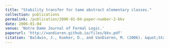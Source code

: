 ```yaml
---
title: "Stability transfer for tame abstract elementary classes."
collection: publications
permalink: /publication/2006-01-04-paper-number-2-bkv
date: 2006-01-04
venue: 'Notre Dame Journal of Formal Logic.'
paperurl: 'http://vandieren.github.io/files/bkv.pdf'
citation: 'Baldwin, J., Kueker, D., and VanDieren, M. (2006). &quot;Stability transfer for tame abstract elementary classes&quot; <i>Notre Dame Journal of Formal Logic.</i> 4(2). 291-298.'
---
```



